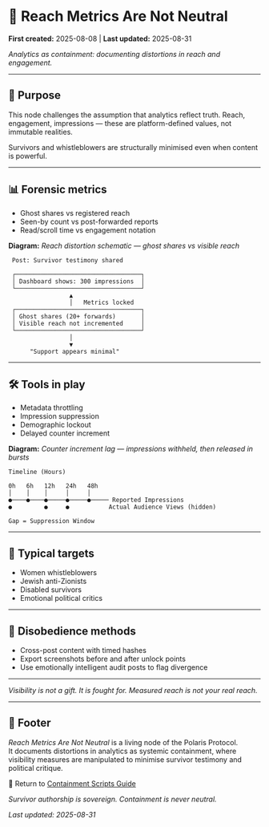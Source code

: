 # 🧨 Reach Metrics Are Not Neutral  

**First created:** 2025-08-08 | **Last updated:** 2025-08-31

*Analytics as containment: documenting distortions in reach and engagement.*  

---

## 🎯 Purpose  

This node challenges the assumption that analytics reflect truth. Reach, engagement, impressions — these are platform-defined values, not immutable realities.  

Survivors and whistleblowers are structurally minimised even when content is powerful.  

---

## 📊 Forensic metrics  

- Ghost shares vs registered reach  
- Seen-by count vs post-forwarded reports  
- Read/scroll time vs engagement notation  

**Diagram:** *Reach distortion schematic — ghost shares vs visible reach*  

```text
 Post: Survivor testimony shared

 ┌───────────────────────────────────┐
 │ Dashboard shows: 300 impressions  │
 └───────────────────────────────────┘
                 ▲
                 │   Metrics locked
 ┌───────────────────────────────────┐
 │ Ghost shares (20+ forwards)       │
 │ Visible reach not incremented     │
 └───────────────────────────────────┘
                 │
                 ▼
      "Support appears minimal"
```  

---

## 🛠 Tools in play  

- Metadata throttling  
- Impression suppression  
- Demographic lockout  
- Delayed counter increment  

**Diagram:** *Counter increment lag — impressions withheld, then released in bursts*  

```text
Timeline (Hours)

0h   6h   12h   24h   48h
│    │    │     │     │
●────●────●─────●─────●───── Reported Impressions
●         ●     ●           Actual Audience Views (hidden)

Gap = Suppression Window
```  

---

## 📎 Typical targets  

- Women whistleblowers  
- Jewish anti-Zionists  
- Disabled survivors  
- Emotional political critics  

---

## 🔁 Disobedience methods  

- Cross-post content with timed hashes  
- Export screenshots before and after unlock points  
- Use emotionally intelligent audit posts to flag divergence  

---

 *Visibility is not a gift. It is fought for. Measured reach is not your real reach.*  

---

## 🏮 Footer  

*Reach Metrics Are Not Neutral* is a living node of the Polaris Protocol.  
It documents distortions in analytics as systemic containment, where visibility measures are manipulated to minimise survivor testimony and political critique.  

🏮 Return to [Containment Scripts Guide](https://github.com/josefsbreakfast/Polaris-Protocol/blob/addd5271bfa78b16de861c44b0371686263dda88/Disruption_Kit/Containment_Scripts/README.md)

*Survivor authorship is sovereign. Containment is never neutral.*  

_Last updated: 2025-08-31_



